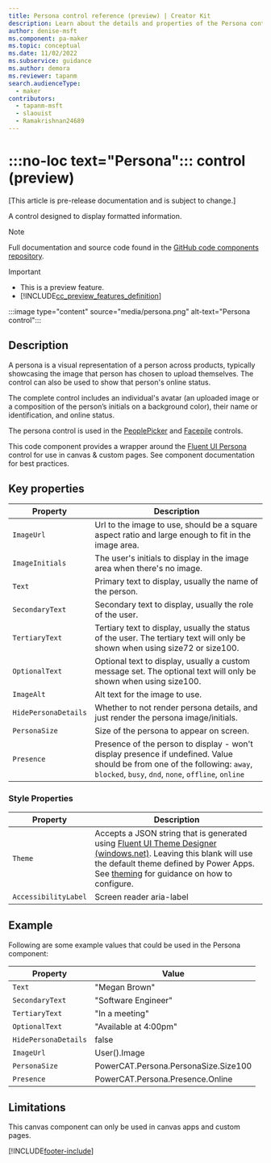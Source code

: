 ```yaml
---
title: Persona control reference (preview) | Creator Kit
description: Learn about the details and properties of the Persona control in the Creator Kit.
author: denise-msft
ms.component: pa-maker
ms.topic: conceptual
ms.date: 11/02/2022
ms.subservice: guidance
ms.author: demora
ms.reviewer: tapanm
search.audienceType: 
  - maker
contributors:
  - tapanm-msft
  - slaouist
  - Ramakrishnan24689
---
```


# :::no-loc text="Persona"::: control (preview)

[This article is pre-release documentation and is subject to change.]

A control designed to display formatted information.

> [!NOTE]
> Full documentation and source code found in the [GitHub code components repository](https://github.com/microsoft/powercat-code-components/tree/main/persona).

> [!IMPORTANT]
> - This is a preview feature.
> - [!INCLUDE[cc_preview_features_definition](../../includes/cc-preview-features-definition.md)]

:::image type="content" source="media/persona.png" alt-text="Persona control":::

## Description

A persona is a visual representation of a person across products, typically showcasing the image that person has chosen to upload themselves. The control can also be used to show that person's online status.

The complete control includes an individual's avatar (an uploaded image or a composition of the person’s initials on a background color), their name or identification, and online status.

The persona control is used in the [PeoplePicker](./peoplepicker.md) and [Facepile](./facepile.md) controls.

This code component provides a wrapper around the [Fluent UI Persona](https://developer.microsoft.com/en-us/fluentui#/controls/web/Persona) control for use in canvas & custom pages. See component documentation for best practices.

## Key properties

| Property | Description |
| -------- | ----------- |
| `ImageUrl` |  Url to the image to use, should be a square aspect ratio and large enough to fit in the image area. |
| `ImageInitials` |  The user's initials to display in the image area when there's no image. |
| `Text` |  Primary text to display, usually the name of the person. |
| `SecondaryText` |  Secondary text to display, usually the role of the user. |
| `TertiaryText` |  Tertiary text to display, usually the status of the user. The tertiary text will only be shown when using size72 or size100. |
| `OptionalText` |  Optional text to display, usually a custom message set. The optional text will only be shown when using size100.|
| `ImageAlt` |  Alt text for the image to use. | 
| `HidePersonaDetails` |  Whether to not render persona details, and just render the persona image/initials. |
| `PersonaSize` |  Size of the persona to appear on screen. |
| `Presence` |  Presence of the person to display - won't display presence if undefined. Value should be from one of the following: `away`, `blocked`, `busy`, `dnd`, `none`, `offline`, `online` |

### Style Properties

| Property | Description |
| -------- | ----------- |
| `Theme` | Accepts a JSON string that is generated using [Fluent UI Theme Designer (windows.net)](https://fabricweb.z5.web.core.windows.net/pr-deploy-site/refs/heads/master/theming-designer/). Leaving this blank will use the default theme defined by Power Apps. See [theming](theme.md) for guidance on how to configure. |
| `AccessibilityLabel` | Screen reader aria-label |

## Example

Following are some example values that could be used in the Persona component:

| Property | Value |
| -------- | ----- |
| `Text` | "Megan Brown" |
| `SecondaryText` | "Software Engineer" |
| `TertiaryText` | "In a meeting" |
| `OptionalText` | "Available at 4:00pm" |
| `HidePersonaDetails` | false |
| `ImageUrl` | User().Image |
| `PersonaSize` | PowerCAT.Persona.PersonaSize.Size100 |
| `Presence` | PowerCAT.Persona.Presence.Online |

## Limitations

This canvas component can only be used in canvas apps and custom pages.

[!INCLUDE[footer-include](../../includes/footer-banner.md)]
